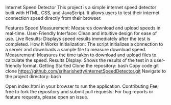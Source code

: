 Internet Speed Detector
This project is a simple internet speed detector built with HTML, CSS, and JavaScript. It allows users to test their internet connection speed directly from their browser.

Features
Speed Measurement: Measures download and upload speeds in real-time.
User-Friendly Interface: Clean and intuitive design for ease of use.
Live Results: Displays speed results immediately after the test is completed.
How It Works
Initialization: The script initializes a connection to a server and downloads a sample file to measure download speed.
Measurement: Measures the time taken to download and upload files to calculate the speed.
Results Display: Shows the results of the test in a user-friendly format.
Getting Started
Clone the repository:
bash
Copy code
git clone https://github.com/sriharishetty/InternetSpeedDetector.git
Navigate to the project directory:
bash

Open index.html in your browser to run the application.
Contributing
Feel free to fork the repository and submit pull requests. For bug reports or feature requests, please open an issue.
